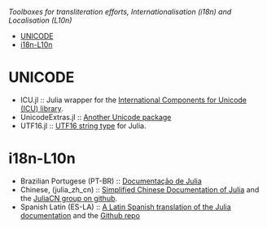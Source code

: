 *Toolboxes for transliteration efforts, Internationalisation (i18n) and Localisation (L10n)*

* [UNICODE](#unicode)
* [i18n-L10n](#i18n-L10n)


# UNICODE
* ICU.jl :: Julia wrapper for the [International Components for Unicode (ICU) library](https://github.com/nolta/ICU.jl).
* UnicodeExtras.jl :: [Another Unicode package](https://github.com/nolta/UnicodeExtras.jl)
* UTF16.jl :: [UTF16 string type](https://github.com/nolta/UTF16.jl) for Julia.

# i18n-L10n
* Brazilian Portugese (PT-BR) :: [Documentação de Julia](http://julia-pt-br.readthedocs.org/pt_BR/release-0.2/)
* Chinese, (julia_zh_cn) :: [Simplified Chinese Documentation of Julia](https://github.com/JuliaCN/julia_zh_cn) and the [JuliaCN group on github](https://github.com/JuliaCN).
* Spanish Latin (ES-LA) :: [A Latin Spanish translation of the Julia documentation](http://julia-es-la.readthedocs.org/es/latest/) and the [Github repo](https://github.com/lbenitesanchez/julia-doc-es-la)


